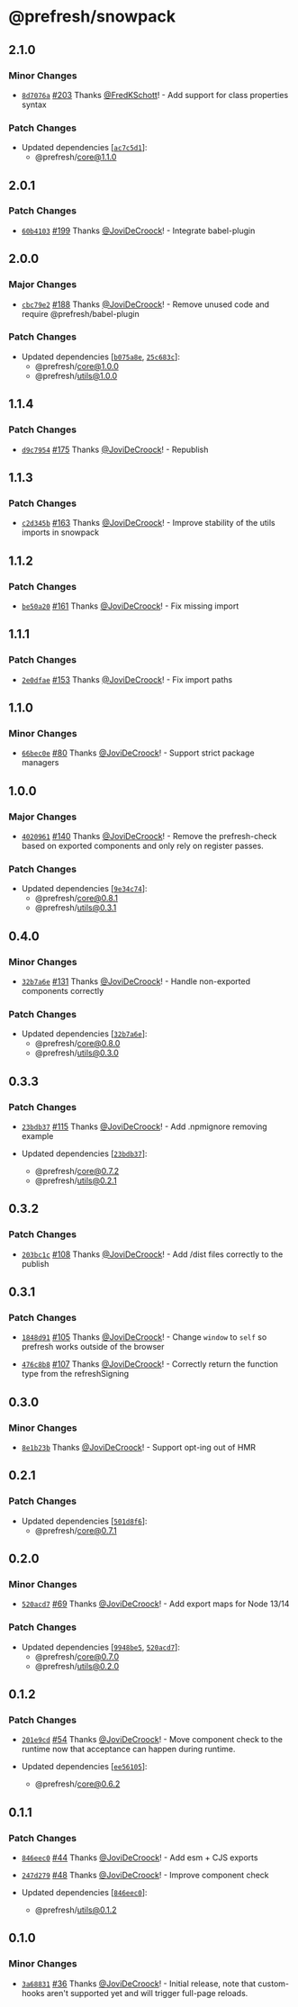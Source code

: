 # @prefresh/snowpack

## 2.1.0

### Minor Changes

- [`8d7076a`](https://github.com/JoviDeCroock/prefresh/commit/8d7076ac4bb3415c4ae67a76a1f64ed0ae3f7ae1) [#203](https://github.com/JoviDeCroock/prefresh/pull/203) Thanks [@FredKSchott](https://github.com/FredKSchott)! - Add support for class properties syntax

### Patch Changes

- Updated dependencies [[`ac7c5d1`](https://github.com/JoviDeCroock/prefresh/commit/ac7c5d150bcbb9cea40060549b31a2ed06fcc5dc)]:
  - @prefresh/core@1.1.0

## 2.0.1

### Patch Changes

- [`60b4103`](https://github.com/JoviDeCroock/prefresh/commit/60b4103484ccb738bd03260a2be898e60f9626d7) [#199](https://github.com/JoviDeCroock/prefresh/pull/199) Thanks [@JoviDeCroock](https://github.com/JoviDeCroock)! - Integrate babel-plugin

## 2.0.0

### Major Changes

- [`cbc79e2`](https://github.com/JoviDeCroock/prefresh/commit/cbc79e2c6e11e6965b3fc64f1f880119ce532393) [#188](https://github.com/JoviDeCroock/prefresh/pull/188) Thanks [@JoviDeCroock](https://github.com/JoviDeCroock)! - Remove unused code and require @prefresh/babel-plugin

### Patch Changes

- Updated dependencies [[`b075a8e`](https://github.com/JoviDeCroock/prefresh/commit/b075a8ebb7c613b8ce41844d82532803fd61f710), [`25c683c`](https://github.com/JoviDeCroock/prefresh/commit/25c683cf47484ee1612ff0fcd677f788b00d8860)]:
  - @prefresh/core@1.0.0
  - @prefresh/utils@1.0.0

## 1.1.4

### Patch Changes

- [`d9c7954`](https://github.com/JoviDeCroock/prefresh/commit/d9c7954db4bc4edde6571822f67899e73de4c018) [#175](https://github.com/JoviDeCroock/prefresh/pull/175) Thanks [@JoviDeCroock](https://github.com/JoviDeCroock)! - Republish

## 1.1.3

### Patch Changes

- [`c2d345b`](https://github.com/JoviDeCroock/prefresh/commit/c2d345b87139e5e3d5faf25c13ec3d6837a1375e) [#163](https://github.com/JoviDeCroock/prefresh/pull/163) Thanks [@JoviDeCroock](https://github.com/JoviDeCroock)! - Improve stability of the utils imports in snowpack

## 1.1.2

### Patch Changes

- [`be50a20`](https://github.com/JoviDeCroock/prefresh/commit/be50a200a5b15c9b03603cf6e5ce94706c064d4f) [#161](https://github.com/JoviDeCroock/prefresh/pull/161) Thanks [@JoviDeCroock](https://github.com/JoviDeCroock)! - Fix missing import

## 1.1.1

### Patch Changes

- [`2e0dfae`](https://github.com/JoviDeCroock/prefresh/commit/2e0dfae0b2061bec58415ba73a506636b84feb4f) [#153](https://github.com/JoviDeCroock/prefresh/pull/153) Thanks [@JoviDeCroock](https://github.com/JoviDeCroock)! - Fix import paths

## 1.1.0

### Minor Changes

- [`66bec0e`](https://github.com/JoviDeCroock/prefresh/commit/66bec0ebe8570a7e0be04b86cea4cbaf6f882377) [#80](https://github.com/JoviDeCroock/prefresh/pull/80) Thanks [@JoviDeCroock](https://github.com/JoviDeCroock)! - Support strict package managers

## 1.0.0

### Major Changes

- [`4020961`](https://github.com/JoviDeCroock/prefresh/commit/402096167ad77085d207f705703d7102d5d441a4) [#140](https://github.com/JoviDeCroock/prefresh/pull/140) Thanks [@JoviDeCroock](https://github.com/JoviDeCroock)! - Remove the prefresh-check based on exported components and only rely on register passes.

### Patch Changes

- Updated dependencies [[`9e34c74`](https://github.com/JoviDeCroock/prefresh/commit/9e34c7408a5307f270681f2c7029180908a5538a)]:
  - @prefresh/core@0.8.1
  - @prefresh/utils@0.3.1

## 0.4.0

### Minor Changes

- [`32b7a6e`](https://github.com/JoviDeCroock/prefresh/commit/32b7a6e86036efd7363ae599317f3d3770a0a1bb) [#131](https://github.com/JoviDeCroock/prefresh/pull/131) Thanks [@JoviDeCroock](https://github.com/JoviDeCroock)! - Handle non-exported components correctly

### Patch Changes

- Updated dependencies [[`32b7a6e`](https://github.com/JoviDeCroock/prefresh/commit/32b7a6e86036efd7363ae599317f3d3770a0a1bb)]:
  - @prefresh/core@0.8.0
  - @prefresh/utils@0.3.0

## 0.3.3

### Patch Changes

- [`23bdb37`](https://github.com/JoviDeCroock/prefresh/commit/23bdb376c9d20d986f669599c19a98bf991f290e) [#115](https://github.com/JoviDeCroock/prefresh/pull/115) Thanks [@JoviDeCroock](https://github.com/JoviDeCroock)! - Add .npmignore removing example

- Updated dependencies [[`23bdb37`](https://github.com/JoviDeCroock/prefresh/commit/23bdb376c9d20d986f669599c19a98bf991f290e)]:
  - @prefresh/core@0.7.2
  - @prefresh/utils@0.2.1

## 0.3.2

### Patch Changes

- [`203bc1c`](https://github.com/JoviDeCroock/prefresh/commit/203bc1c916f8c2c0474677bb4dca2e5788a685c8) [#108](https://github.com/JoviDeCroock/prefresh/pull/108) Thanks [@JoviDeCroock](https://github.com/JoviDeCroock)! - Add /dist files correctly to the publish

## 0.3.1

### Patch Changes

- [`1848d91`](https://github.com/JoviDeCroock/prefresh/commit/1848d9183aaae7cf1a3da9baeccd27935e7c563d) [#105](https://github.com/JoviDeCroock/prefresh/pull/105) Thanks [@JoviDeCroock](https://github.com/JoviDeCroock)! - Change `window` to `self` so prefresh works outside of the browser

* [`476c8b8`](https://github.com/JoviDeCroock/prefresh/commit/476c8b8ca75fba6e69e046510beb78dfe0e46544) [#107](https://github.com/JoviDeCroock/prefresh/pull/107) Thanks [@JoviDeCroock](https://github.com/JoviDeCroock)! - Correctly return the function type from the refreshSigning

## 0.3.0

### Minor Changes

- [`8e1b23b`](https://github.com/JoviDeCroock/prefresh/commit/8e1b23b7703fd0d1c7646cd05c6a2493499bb5a7) Thanks [@JoviDeCroock](https://github.com/JoviDeCroock)! - Support opt-ing out of HMR

## 0.2.1

### Patch Changes

- Updated dependencies [[`501d8f6`](https://github.com/JoviDeCroock/prefresh/commit/501d8f6e62db87099846b80fc4d22185c2e3dad2)]:
  - @prefresh/core@0.7.1

## 0.2.0

### Minor Changes

- [`520acd7`](https://github.com/JoviDeCroock/prefresh/commit/520acd75ea2a1414ccf8a614049f7b159f448a90) [#69](https://github.com/JoviDeCroock/prefresh/pull/69) Thanks [@JoviDeCroock](https://github.com/JoviDeCroock)! - Add export maps for Node 13/14

### Patch Changes

- Updated dependencies [[`9948be5`](https://github.com/JoviDeCroock/prefresh/commit/9948be52120d03992a183f24e9f4ef53a9a27629), [`520acd7`](https://github.com/JoviDeCroock/prefresh/commit/520acd75ea2a1414ccf8a614049f7b159f448a90)]:
  - @prefresh/core@0.7.0
  - @prefresh/utils@0.2.0

## 0.1.2

### Patch Changes

- [`201e9cd`](https://github.com/JoviDeCroock/prefresh/commit/201e9cd9b3c1566ecdd948f85942de5a4cfa8775) [#54](https://github.com/JoviDeCroock/prefresh/pull/54) Thanks [@JoviDeCroock](https://github.com/JoviDeCroock)! - Move component check to the runtime now that acceptance can happen during runtime.

- Updated dependencies [[`ee56105`](https://github.com/JoviDeCroock/prefresh/commit/ee5610575228663c08d40eed17a46064089d0075)]:
  - @prefresh/core@0.6.2

## 0.1.1

### Patch Changes

- [`846eec0`](https://github.com/JoviDeCroock/prefresh/commit/846eec0a77ba8f9b8e1ea36bfc0dd6a6ad7ba94c) [#44](https://github.com/JoviDeCroock/prefresh/pull/44) Thanks [@JoviDeCroock](https://github.com/JoviDeCroock)! - Add esm + CJS exports

* [`247d279`](https://github.com/JoviDeCroock/prefresh/commit/247d279c4ba4820319618f40f4a5e0b8b2a90f0d) [#48](https://github.com/JoviDeCroock/prefresh/pull/48) Thanks [@JoviDeCroock](https://github.com/JoviDeCroock)! - Improve component check

* Updated dependencies [[`846eec0`](https://github.com/JoviDeCroock/prefresh/commit/846eec0a77ba8f9b8e1ea36bfc0dd6a6ad7ba94c)]:
  - @prefresh/utils@0.1.2

## 0.1.0

### Minor Changes

- [`3a68831`](https://github.com/JoviDeCroock/prefresh/commit/3a688318416cc314457595acc843d84a1640da53) [#36](https://github.com/JoviDeCroock/prefresh/pull/36) Thanks [@JoviDeCroock](https://github.com/JoviDeCroock)! - Initial release, note that custom-hooks aren't supported yet and will trigger full-page reloads.
